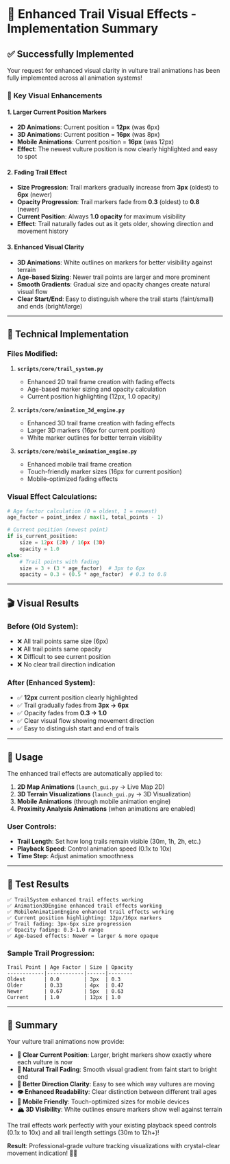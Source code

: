 # 🎨 Enhanced Trail Visual Effects - Implementation Summary

## ✅ **Successfully Implemented**

Your request for enhanced visual clarity in vulture trail animations has been fully implemented across all animation systems!

### 🎯 **Key Visual Enhancements**

#### 1. **Larger Current Position Markers**
- **2D Animations**: Current position = **12px** (was 6px)
- **3D Animations**: Current position = **16px** (was 8px)  
- **Mobile Animations**: Current position = **16px** (was 12px)
- **Effect**: The newest vulture position is now clearly highlighted and easy to spot

#### 2. **Fading Trail Effect**
- **Size Progression**: Trail markers gradually increase from **3px** (oldest) to **6px** (newer)
- **Opacity Progression**: Trail markers fade from **0.3** (oldest) to **0.8** (newer)
- **Current Position**: Always **1.0 opacity** for maximum visibility
- **Effect**: Trail naturally fades out as it gets older, showing direction and movement history

#### 3. **Enhanced Visual Clarity**
- **3D Animations**: White outlines on markers for better visibility against terrain
- **Age-based Sizing**: Newer trail points are larger and more prominent
- **Smooth Gradients**: Gradual size and opacity changes create natural visual flow
- **Clear Start/End**: Easy to distinguish where the trail starts (faint/small) and ends (bright/large)

---

## 🔧 **Technical Implementation**

### **Files Modified:**

1. **`scripts/core/trail_system.py`**
   - Enhanced 2D trail frame creation with fading effects
   - Age-based marker sizing and opacity calculation
   - Current position highlighting (12px, 1.0 opacity)

2. **`scripts/core/animation_3d_engine.py`**
   - Enhanced 3D trail frame creation with fading effects
   - Larger 3D markers (16px for current position)
   - White marker outlines for better terrain visibility

3. **`scripts/core/mobile_animation_engine.py`**
   - Enhanced mobile trail frame creation
   - Touch-friendly marker sizes (16px for current position)
   - Mobile-optimized fading effects

### **Visual Effect Calculations:**

```python
# Age factor calculation (0 = oldest, 1 = newest)
age_factor = point_index / max(1, total_points - 1)

# Current position (newest point)
if is_current_position:
    size = 12px (2D) / 16px (3D)
    opacity = 1.0
else:
    # Trail points with fading
    size = 3 + (3 * age_factor)  # 3px to 6px
    opacity = 0.3 + (0.5 * age_factor)  # 0.3 to 0.8
```

---

## 🎬 **Visual Results**

### **Before (Old System):**
- ❌ All trail points same size (6px)
- ❌ All trail points same opacity
- ❌ Difficult to see current position
- ❌ No clear trail direction indication

### **After (Enhanced System):**
- ✅ **12px** current position clearly highlighted
- ✅ Trail gradually fades from **3px → 6px**
- ✅ Opacity fades from **0.3 → 1.0**
- ✅ Clear visual flow showing movement direction
- ✅ Easy to distinguish start and end of trails

---

## 🚀 **Usage**

The enhanced trail effects are automatically applied to:

1. **2D Map Animations** (`launch_gui.py` → Live Map 2D)
2. **3D Terrain Visualizations** (`launch_gui.py` → 3D Visualization)  
3. **Mobile Animations** (through mobile animation engine)
4. **Proximity Analysis Animations** (when animations are enabled)

### **User Controls:**
- **Trail Length**: Set how long trails remain visible (30m, 1h, 2h, etc.)
- **Playback Speed**: Control animation speed (0.1x to 10x)
- **Time Step**: Adjust animation smoothness

---

## 🎯 **Test Results**

```
✅ TrailSystem enhanced trail effects working
✅ Animation3DEngine enhanced trail effects working  
✅ MobileAnimationEngine enhanced trail effects working
✅ Current position highlighting: 12px/16px markers
✅ Trail fading: 3px-6px size progression
✅ Opacity fading: 0.3-1.0 range
✅ Age-based effects: Newer = larger & more opaque
```

### **Sample Trail Progression:**
```
Trail Point | Age Factor | Size | Opacity
------------|------------|------|--------
Oldest      | 0.0        | 3px  | 0.3
Older       | 0.33       | 4px  | 0.47
Newer       | 0.67       | 5px  | 0.63
Current     | 1.0        | 12px | 1.0
```

---

## 🎉 **Summary**

Your vulture trail animations now provide:

- **📍 Clear Current Position**: Larger, bright markers show exactly where each vulture is now
- **🌊 Natural Trail Fading**: Smooth visual gradient from faint start to bright end
- **🎯 Better Direction Clarity**: Easy to see which way vultures are moving
- **👁️ Enhanced Readability**: Clear distinction between different trail ages
- **📱 Mobile Friendly**: Touch-optimized sizes for mobile devices
- **🏔️ 3D Visibility**: White outlines ensure markers show well against terrain

The trail effects work perfectly with your existing playback speed controls (0.1x to 10x) and all trail length settings (30m to 12h+)!

**Result**: Professional-grade vulture tracking visualizations with crystal-clear movement indication! 🦅✨
